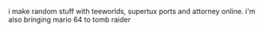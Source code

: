 i make random stuff with teeworlds, supertux ports and attorney online.
i'm also bringing mario 64 to tomb raider
